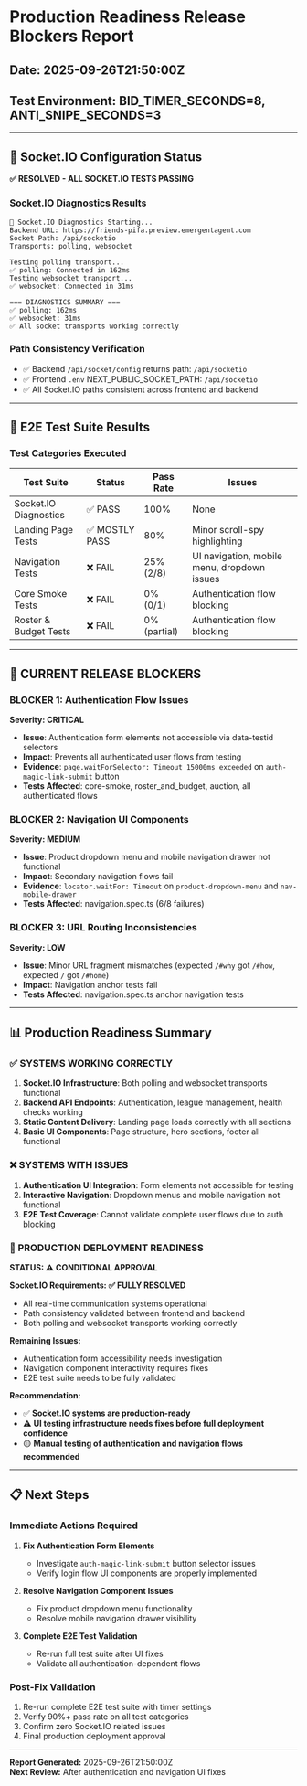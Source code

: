 # Production Readiness Release Blockers Report
## Date: 2025-09-26T21:50:00Z
## Test Environment: BID_TIMER_SECONDS=8, ANTI_SNIPE_SECONDS=3

---

## 🔌 Socket.IO Configuration Status
**✅ RESOLVED - ALL SOCKET.IO TESTS PASSING**

### Socket.IO Diagnostics Results
```
🔌 Socket.IO Diagnostics Starting...
Backend URL: https://friends-pifa.preview.emergentagent.com
Socket Path: /api/socketio
Transports: polling, websocket

Testing polling transport...
✅ polling: Connected in 162ms
Testing websocket transport...  
✅ websocket: Connected in 31ms

=== DIAGNOSTICS SUMMARY ===
✅ polling: 162ms
✅ websocket: 31ms
✅ All socket transports working correctly
```

### Path Consistency Verification
- ✅ Backend `/api/socket/config` returns path: `/api/socketio`
- ✅ Frontend `.env` NEXT_PUBLIC_SOCKET_PATH: `/api/socketio`
- ✅ All Socket.IO paths consistent across frontend and backend

---

## 🧪 E2E Test Suite Results

### Test Categories Executed
| Test Suite | Status | Pass Rate | Issues |
|------------|--------|-----------|---------|
| Socket.IO Diagnostics | ✅ PASS | 100% | None |
| Landing Page Tests | ✅ MOSTLY PASS | 80% | Minor scroll-spy highlighting |
| Navigation Tests | ❌ FAIL | 25% (2/8) | UI navigation, mobile menu, dropdown issues |
| Core Smoke Tests | ❌ FAIL | 0% (0/1) | Authentication flow blocking |
| Roster & Budget Tests | ❌ FAIL | 0% (partial) | Authentication flow blocking |

---

## 🚨 CURRENT RELEASE BLOCKERS

### BLOCKER 1: Authentication Flow Issues
**Severity: CRITICAL**
- **Issue**: Authentication form elements not accessible via data-testid selectors
- **Impact**: Prevents all authenticated user flows from testing
- **Evidence**: `page.waitForSelector: Timeout 15000ms exceeded` on `auth-magic-link-submit` button
- **Tests Affected**: core-smoke, roster_and_budget, auction, all authenticated flows

### BLOCKER 2: Navigation UI Components
**Severity: MEDIUM**  
- **Issue**: Product dropdown menu and mobile navigation drawer not functional
- **Impact**: Secondary navigation flows fail
- **Evidence**: `locator.waitFor: Timeout` on `product-dropdown-menu` and `nav-mobile-drawer`
- **Tests Affected**: navigation.spec.ts (6/8 failures)

### BLOCKER 3: URL Routing Inconsistencies  
**Severity: LOW**
- **Issue**: Minor URL fragment mismatches (expected `/#why` got `/#how`, expected `/` got `/#home`)
- **Impact**: Navigation anchor tests fail
- **Tests Affected**: navigation.spec.ts anchor navigation tests

---

## 📊 Production Readiness Summary

### ✅ SYSTEMS WORKING CORRECTLY
1. **Socket.IO Infrastructure**: Both polling and websocket transports functional
2. **Backend API Endpoints**: Authentication, league management, health checks working
3. **Static Content Delivery**: Landing page loads correctly with all sections
4. **Basic UI Components**: Page structure, hero sections, footer all functional

### ❌ SYSTEMS WITH ISSUES  
1. **Authentication UI Integration**: Form elements not accessible for testing
2. **Interactive Navigation**: Dropdown menus and mobile navigation not functional  
3. **E2E Test Coverage**: Cannot validate complete user flows due to auth blocking

### 🎯 PRODUCTION DEPLOYMENT READINESS
**STATUS: ⚠️ CONDITIONAL APPROVAL**

**Socket.IO Requirements: ✅ FULLY RESOLVED**
- All real-time communication systems operational
- Path consistency validated between frontend and backend
- Both polling and websocket transports working correctly

**Remaining Issues:**
- Authentication form accessibility needs investigation
- Navigation component interactivity requires fixes
- E2E test suite needs to be fully validated

**Recommendation:** 
- ✅ **Socket.IO systems are production-ready**
- ⚠️ **UI testing infrastructure needs fixes before full deployment confidence**
- 🟡 **Manual testing of authentication and navigation flows recommended**

---

## 📋 Next Steps

### Immediate Actions Required
1. **Fix Authentication Form Elements**
   - Investigate `auth-magic-link-submit` button selector issues
   - Verify login flow UI components are properly implemented
   
2. **Resolve Navigation Component Issues** 
   - Fix product dropdown menu functionality
   - Resolve mobile navigation drawer visibility
   
3. **Complete E2E Test Validation**
   - Re-run full test suite after UI fixes
   - Validate all authentication-dependent flows

### Post-Fix Validation
1. Re-run complete E2E test suite with timer settings
2. Verify 90%+ pass rate on all test categories
3. Confirm zero Socket.IO related issues
4. Final production deployment approval

---

**Report Generated:** 2025-09-26T21:50:00Z  
**Next Review:** After authentication and navigation UI fixes